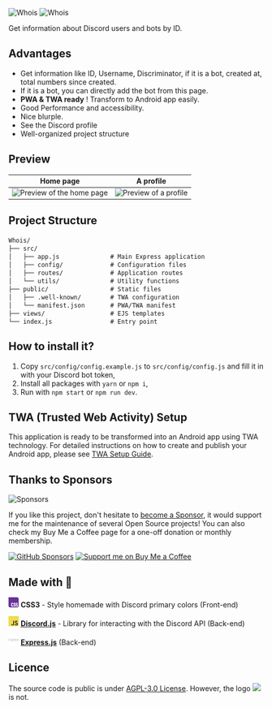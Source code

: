 ![Whois](docs/whois.png#gh-light-mode-only)
![Whois](docs/whois-dark.png#gh-dark-mode-only)

Get information about Discord users and bots by ID.

## Advantages
- Get information like ID, Username, Discriminator, if it is a bot, created at, total numbers since created.
- If it is a bot, you can directly add the bot from this page.
- **PWA & TWA ready** ! Transform to Android app easily.
- Good Performance and accessibility.
- Nice blurple.
- See the Discord profile
- Well-organized project structure

## Preview

| Home page                                                                                                                          | A profile                                                                                                                      |
|------------------------------------------------------------------------------------------------------------------------------------|--------------------------------------------------------------------------------------------------------------------------------|
| ![Preview of the home page](https://user-images.githubusercontent.com/14293805/162551251-c0976578-cb35-45cb-b2e3-dc667e57b003.png) | ![Preview of a profile](https://user-images.githubusercontent.com/14293805/162551265-2af18a7e-decf-4f96-9449-e585ba6d8535.png) |

## Project Structure

```
Whois/
├── src/
│   ├── app.js              # Main Express application
│   ├── config/             # Configuration files
│   ├── routes/             # Application routes
│   └── utils/              # Utility functions
├── public/                 # Static files
│   ├── .well-known/        # TWA configuration
│   └── manifest.json       # PWA/TWA manifest
├── views/                  # EJS templates
└── index.js                # Entry point
```

## How to install it?

1. Copy `src/config/config.example.js` to `src/config/config.js` and fill it in with your Discord bot token,
2. Install all packages with `yarn` or `npm i`,
3. Run with `npm start` or `npm run dev`.

## TWA (Trusted Web Activity) Setup

This application is ready to be transformed into an Android app using TWA technology. For detailed instructions on how to create and publish your Android app, please see [TWA Setup Guide](docs/TWA_SETUP.md).

## Thanks to Sponsors 

![Sponsors](https://cdn.jsdelivr.net/gh/thomasbnt/sponsors/sponsors.svg)

If you like this project, don't hesitate to [become a Sponsor](https://github.com/thomasbnt/sponsors), it would support me for the maintenance of several Open Source projects! You can also check my Buy Me a Coffee page for a one-off donation or monthly membership.

[![GitHub Sponsors](https://img.shields.io/badge/GitHub%20Sponsor-%23EA54AE.svg?&style=for-the-badge&logo=github-sponsors&logoColor=white)](https://github.com/sponsors/thomasbnt) [![Support me on Buy Me a Coffee](https://img.shields.io/badge/Support%20me-on%20Buy%20Me%20a%20Coffee-%23FFDD00?style=for-the-badge&logo=buy-me-a-coffee&logoColor=white)](https://www.buymeacoffee.com/thomasbnt?via=thomasbnt)

## Made with 💚

<code><img height="20" src="https://raw.githubusercontent.com/github/explore/80688e429a7d4ef2fca1e82350fe8e3517d3494d/topics/css/css.png"></code> **CSS3** - Style homemade with Discord primary colors (Front-end)

<code><img height="20" src="https://raw.githubusercontent.com/github/explore/80688e429a7d4ef2fca1e82350fe8e3517d3494d/topics/javascript/javascript.png"></code> **[Discord.js](https://github.com/discordjs/discord.js)** - Library for interacting with the Discord API (Back-end)  

<code><img height="20" src="https://raw.githubusercontent.com/github/explore/80688e429a7d4ef2fca1e82350fe8e3517d3494d/topics/express/express.png"></code> **[Express.js](https://github.com/expressjs/express)** (Back-end)  

## Licence

The source code is public is under [AGPL-3.0 License](LICENSE). However, the logo <code><img height="20" src="https://whois.mrrobot.app/img/whois.png"></code> is not.
